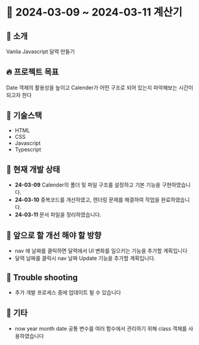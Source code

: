 # 🎉 2024-03-09 ~ 2024-03-11 계산기

## 📄 소개

Vanlia Javascript 달력 만들기

## 🔥 프로젝트 목표

Date 객체의 활용성을 높이고 Calender가 어떤 구조로 되어 있는지 파악해보는 시간이 되고자 한다

## 🔧 기술스택

- HTML
- CSS
- Javascript
- Typescript

## 📌 현재 개발 상태

- **24-03-09** Calender의 폴더 및 파일 구조를 설정하고 기본 기능을 구현하였습니다.
- **24-03-10** 중복코드를 개선하였고, 렌더링 문제를 해결하여 작업을 완료하였습니다.
- **24-03-11** 문서 파일을 정리하였습니다.

## 📝 앞으로 할 개선 해야 할 방향

- nav 에 날짜를 클릭하면 달력에서 UI 변화를 일으키는 기능을 추가할 계획입니다
- 달력 날짜를 클릭시 nav 날짜 Update 기능을 추가할 계획입니다.

## 🥅 Trouble shooting

- 추가 개발 프로세스 중에 업데이트 될 수 있습니다

## 💬 기타

- now year month date 공통 변수를 여러 함수에서 관리하기 위해 class 객체를 사용하였습니다
